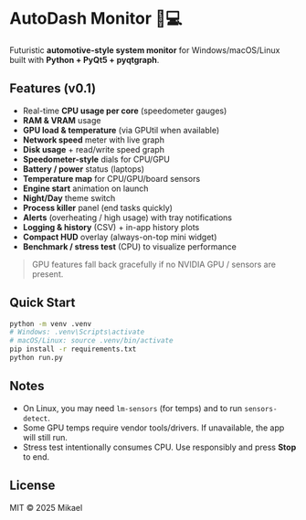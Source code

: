 # AutoDash Monitor 🚗💻

Futuristic **automotive-style system monitor** for Windows/macOS/Linux built with **Python + PyQt5 + pyqtgraph**.

## Features (v0.1)
- Real-time **CPU usage per core** (speedometer gauges)
- **RAM & VRAM** usage
- **GPU load & temperature** (via GPUtil when available)
- **Network speed** meter with live graph
- **Disk usage** + read/write speed graph
- **Speedometer-style** dials for CPU/GPU
- **Battery / power** status (laptops)
- **Temperature map** for CPU/GPU/board sensors
- **Engine start** animation on launch
- **Night/Day** theme switch
- **Process killer** panel (end tasks quickly)
- **Alerts** (overheating / high usage) with tray notifications
- **Logging & history** (CSV) + in-app history plots
- **Compact HUD** overlay (always-on-top mini widget)
- **Benchmark / stress test** (CPU) to visualize performance

> GPU features fall back gracefully if no NVIDIA GPU / sensors are present.

## Quick Start
```bash
python -m venv .venv
# Windows: .venv\Scripts\activate
# macOS/Linux: source .venv/bin/activate
pip install -r requirements.txt
python run.py
```

## Notes
- On Linux, you may need `lm-sensors` (for temps) and to run `sensors-detect`.
- Some GPU temps require vendor tools/drivers. If unavailable, the app will still run.
- Stress test intentionally consumes CPU. Use responsibly and press **Stop** to end.

## License
MIT © 2025 Mikael
